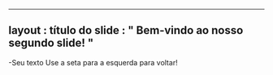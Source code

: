 ---
 layout : título do slide
 : " Bem-vindo ao nosso segundo slide! "
 -
 -Seu texto
 Use a seta para a esquerda para voltar!
